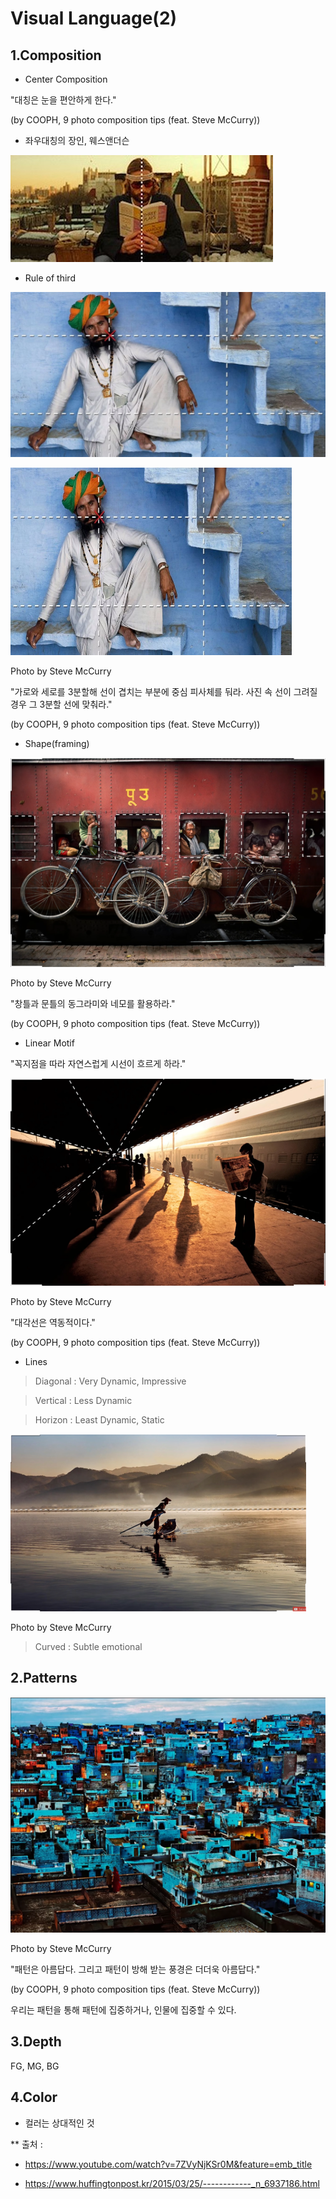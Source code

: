 Visual Language(2)
======


1.Composition
--------------


- Center Composition

"대칭은 눈을 편안하게 한다."


(by COOPH, 9 photo composition tips (feat. Steve McCurry))

+ 좌우대칭의 장인, 웨스앤더슨


![웨스앤더슨](https://raw.githubusercontent.com/PhoebeLimm/2DDigitalCompositing/master/Week6/img/%EA%B7%B8%EB%A6%BC2.jpg)


- Rule of third


![Rule of third](https://raw.githubusercontent.com/PhoebeLimm/2DDigitalCompositing/master/Week6/img/5e2ff226240000210964d40a%20(1).jpeg)


<img src="https://raw.githubusercontent.com/PhoebeLimm/2DDigitalCompositing/master/Week6/img/5e2ff226240000210964d40a%20(1).jpeg" width="450px" height="300px" title="px(픽셀) 크기 설정" alt="Rule of third"></img><br/>

Photo by Steve McCurry


"가로와 세로를 3분할해 선이 겹치는 부분에 중심 피사체를 둬라. 사진 속 선이 그려질 경우 그 3분할 선에 맞춰라."


(by COOPH, 9 photo composition tips (feat. Steve McCurry))


- Shape(framing)

![Framing](https://raw.githubusercontent.com/PhoebeLimm/2DDigitalCompositing/master/Week6/img/%EA%B7%B8%EB%A6%BC4.png)


Photo by Steve McCurry


"창틀과 문틀의 동그라미와 네모를 활용하라."


(by COOPH, 9 photo composition tips (feat. Steve McCurry))


- Linear Motif


"꼭지점을 따라 자연스럽게 시선이 흐르게 하라."


![꼭지점](https://raw.githubusercontent.com/PhoebeLimm/2DDigitalCompositing/master/Week6/img/%EA%B7%B8%EB%A6%BC3.png)


Photo by Steve McCurry


"대각선은 역동적이다."

(by COOPH, 9 photo composition tips (feat. Steve McCurry))


+ Lines


> Diagonal : Very Dynamic, Impressive


> Vertical : Less Dynamic


> Horizon : Least Dynamic, Static


![Horizon](https://raw.githubusercontent.com/PhoebeLimm/2DDigitalCompositing/master/Week6/img/%EA%B7%B8%EB%A6%BC1.png)


Photo by Steve McCurry

> Curved : Subtle emotional

2.Patterns 
-------

![Patterns](https://raw.githubusercontent.com/PhoebeLimm/2DDigitalCompositing/master/Week6/img/%EA%B7%B8%EB%A6%BC5.png)


Photo by Steve McCurry


"패턴은 아름답다. 그리고 패턴이 방해 받는 풍경은 더더욱 아름답다."


(by COOPH, 9 photo composition tips (feat. Steve McCurry))


우리는 패턴을 통해 패턴에 집중하거나, 인물에 집중할 수 있다.


3.Depth
------

FG, MG, BG



4.Color
--------

* 컬러는 상대적인 것 





** 출처 :

- https://www.youtube.com/watch?v=7ZVyNjKSr0M&feature=emb_title

- https://www.huffingtonpost.kr/2015/03/25/------------_n_6937186.html


